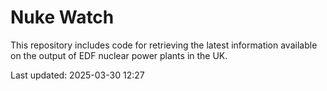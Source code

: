 # Nuke Watch

This repository includes code for retrieving the latest information available on the output of EDF nuclear power plants in the UK.

Last updated: 2025-03-30 12:27